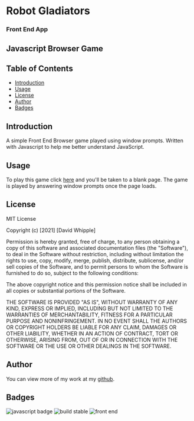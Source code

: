 # Robot Gladiators

### Front End App

## Javascript Browser Game

## Table of Contents

- [Introduction](#introduction)
- [Usage](#usage)
- [License](#license)
- [Author](#author)
- [Badges](#badges)

## Introduction

A simple Front End Browser game played using window prompts. Written with Javascript to help me better understand JavaScript.

## Usage

To play this game click [here](https://d-whipp.github.io/robot-gladiators/) and you'll be taken to a blank page. The game is played by answering window prompts once the page loads.

## License

MIT License

Copyright (c) [2021] [David Whipple]

Permission is hereby granted, free of charge, to any person obtaining a copy
of this software and associated documentation files (the "Software"), to deal
in the Software without restriction, including without limitation the rights
to use, copy, modify, merge, publish, distribute, sublicense, and/or sell
copies of the Software, and to permit persons to whom the Software is
furnished to do so, subject to the following conditions:

The above copyright notice and this permission notice shall be included in all
copies or substantial portions of the Software.

THE SOFTWARE IS PROVIDED "AS IS", WITHOUT WARRANTY OF ANY KIND, EXPRESS OR
IMPLIED, INCLUDING BUT NOT LIMITED TO THE WARRANTIES OF MERCHANTABILITY,
FITNESS FOR A PARTICULAR PURPOSE AND NONINFRINGEMENT. IN NO EVENT SHALL THE
AUTHORS OR COPYRIGHT HOLDERS BE LIABLE FOR ANY CLAIM, DAMAGES OR OTHER
LIABILITY, WHETHER IN AN ACTION OF CONTRACT, TORT OR OTHERWISE, ARISING FROM,
OUT OF OR IN CONNECTION WITH THE SOFTWARE OR THE USE OR OTHER DEALINGS IN THE
SOFTWARE.

## Author

You can view more of my work at my [github](https://github.com/D-Whipp).

## Badges

![javascript badge](https://img.shields.io/badge/language-javascript-blue)
![build stable](https://img.shields.io/badge/build-stable-blue)
![front end](https://img.shields.io/badge/development-front%20end-brightgreen)
